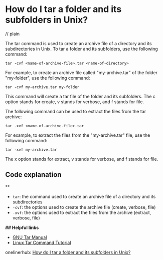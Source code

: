 # How do I tar a folder and its subfolders in Unix?
// plain

The tar command is used to create an archive file of a directory and its subdirectories in Unix. To tar a folder and its subfolders, use the following command:

```
tar -cvf <name-of-archive-file>.tar <name-of-directory>
```

For example, to create an archive file called "my-archive.tar" of the folder "my-folder", use the following command:

```
tar -cvf my-archive.tar my-folder
```

This command will create a tar file of the folder and its subfolders. The c option stands for create, v stands for verbose, and f stands for file.

The following command can be used to extract the files from the tar archive:

```
tar -xvf <name-of-archive-file>.tar
```

For example, to extract the files from the "my-archive.tar" file, use the following command:

```
tar -xvf my-archive.tar
```

The x option stands for extract, v stands for verbose, and f stands for file.

## Code explanation
**

- `tar`: the command used to create an archive file of a directory and its subdirectories
- `-cvf`: the options used to create the archive file (create, verbose, file)
- `-xvf`: the options used to extract the files from the archive (extract, verbose, file)

**## Helpful links**

- [GNU Tar Manual](https://www.gnu.org/software/tar/manual/tar.html)
- [Linux Tar Command Tutorial](https://linuxize.com/post/how-to-use-tar-command-in-linux/)

onelinerhub: [How do I tar a folder and its subfolders in Unix?](https://onelinerhub.com/cli-tar/how-do-i-tar-a-folder-and-its-subfolders-in-unix)